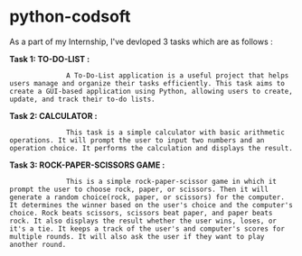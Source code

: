 # python-codsoft

As a part of my Internship, I've devloped 3 tasks which are as follows :

**Task 1: TO-DO-LIST :**
                  
                  
                  A To-Do-List application is a useful project that helps users manage and organize their tasks efficiently. This task aims to create a GUI-based application using Python, allowing users to create, update, and track their to-do lists.


**Task 2: CALCULATOR :**


                  This task is a simple calculator with basic arithmetic operations. It will prompt the user to input two numbers and an operation choice. It performs the calculation and displays the result. 


**Task 3: ROCK-PAPER-SCISSORS GAME :**


                  This is a simple rock-paper-scissor game in which it prompt the user to choose rock, paper, or scissors. Then it will generate a random choice(rock, paper, or scissors) for the computer. It determines the winner based on the user's choice and the computer's choice. Rock beats scissors, scissors beat paper, and paper beats rock. It also displays the result whether the user wins, loses, or it's a tie. It keeps a track of the user's and computer's scores for multiple rounds. It will also ask the user if they want to play another round.
